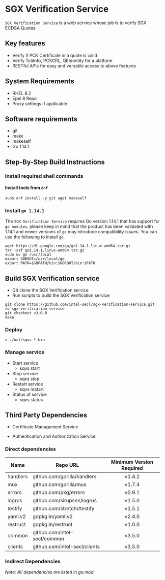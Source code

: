 # SGX Verification Service

`SGX Verification Service` is a web service whose job is to verify SGX ECDSA Quotes

## Key features

- Verify if PCK Certificate in a quote is valid
- Verify TcbInfo, PCKCRL, QEIdentity for a platform
- RESTful APIs for easy and versatile access to above features

## System Requirements

- RHEL 8.2
- Epel 8 Repo
- Proxy settings if applicable

## Software requirements

- git
- make
- makeself
- Go 1.14.1

## Step-By-Step Build Instructions

### Install required shell commands

#### Install tools from `dnf`

```shell
sudo dnf install -y git wget makeself
```

### Install `go 1.14.1`
The `SGX Verification Service` requires Go version 1.14.1 that has support for `go modules`. please keep in mind that the product has been validated with 1.14.1 and newer versions of `go` may introduce compatibility issues. You can use the following to install `go`.

```shell
wget https://dl.google.com/go/go1.14.1.linux-amd64.tar.gz
tar -xzf go1.14.1.linux-amd64.tar.gz
sudo mv go /usr/local
export GOROOT=/usr/local/go
export PATH=$GOPATH/bin:$GOROOT/bin:$PATH
```

## Build SGX Verification service

- Git clone the SGX Verification service
- Run scripts to build the SGX Verification service

```shell
git clone https://github.com/intel-secl/sgx-verification-service.git
cd sgx-verification-service
git checkout v3.6.0
make
```

### Deploy

```shell
> ./out/sqvs-*.bin
```

### Manage service

* Start service
    * sqvs start
* Stop service
    * sqvs stop
* Restart service
    * sqvs restart
* Status of service
    * sqvs status

## Third Party Dependencies

- Certificate Management Service

- Authentication and Authorization Service

### Direct dependencies

| Name        | Repo URL                     | Minimum Version Required           |
| ----------- | ---------------------------  | :--------------------------------: |
| handlers    | github.com/gorilla/handlers  | v1.4.2                             |
| mux         | github.com/gorilla/mux       | v1.7.4                             |
| errors      | github.com/pkg/errors        | v0.9.1                             |
| logrus      | github.com/sirupsen/logrus   | v1.5.0                             |
| testify     | github.com/stretchr/testify  | v1.5.1                             |
| yaml.v2     | gopkg.in/yaml.v2             | v2.4.0                             |
| restruct    | gopkg.in/restruct            | v1.0.0                             |
| common      | github.com/intel-secl/common | v3.5.0                             |
| clients     | github.com/intel-secl/clients| v3.5.0                             |

### Indirect Dependencies


*Note: All dependencies are listed in go.mod*
